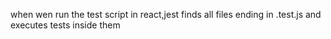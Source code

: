 when wen run the test script in react,jest finds all files ending in .test.js and executes tests inside them
